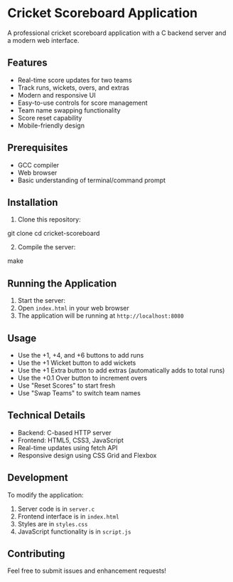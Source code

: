 # Cricket Scoreboard Application

A professional cricket scoreboard application with a C backend server and a modern web interface.

## Features

- Real-time score updates for two teams
- Track runs, wickets, overs, and extras
- Modern and responsive UI
- Easy-to-use controls for score management
- Team name swapping functionality
- Score reset capability
- Mobile-friendly design

## Prerequisites

- GCC compiler
- Web browser
- Basic understanding of terminal/command prompt

## Installation

1. Clone this repository:

git clone <repository-url>
cd cricket-scoreboard


2. Compile the server:

make


## Running the Application

1. Start the server:
2. Open `index.html` in your web browser
3. The application will be running at `http://localhost:8080`

## Usage

- Use the +1, +4, and +6 buttons to add runs
- Use the +1 Wicket button to add wickets
- Use the +1 Extra button to add extras (automatically adds to total runs)
- Use the +0.1 Over button to increment overs
- Use "Reset Scores" to start fresh
- Use "Swap Teams" to switch team names

## Technical Details

- Backend: C-based HTTP server
- Frontend: HTML5, CSS3, JavaScript
- Real-time updates using fetch API
- Responsive design using CSS Grid and Flexbox

## Development

To modify the application:

1. Server code is in `server.c`
2. Frontend interface is in `index.html`
3. Styles are in `styles.css`
4. JavaScript functionality is in `script.js`

## Contributing

Feel free to submit issues and enhancement requests! 
